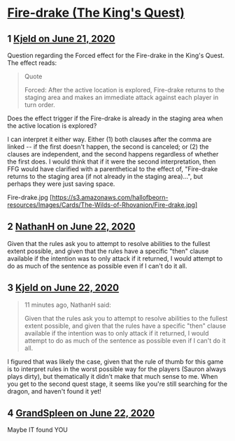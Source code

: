 # [Fire-drake (The King&#039;s Quest)](https://community.fantasyflightgames.com/topic/309288-fire-drake-the-kings-quest/)

## 1 [Kjeld on June 21, 2020](https://community.fantasyflightgames.com/topic/309288-fire-drake-the-kings-quest/?do=findComment&comment=3954041)

Question regarding the Forced effect for the Fire-drake in the King's Quest. The effect reads:

> Quote
> 
> Forced: After the active location is explored, Fire-drake returns to the staging area and makes an immediate attack against each player in turn order.

Does the effect trigger if the Fire-drake is already in the staging area when the active location is explored?

I can interpret it either way. Either (1) both clauses after the comma are linked -- if the first doesn't happen, the second is canceled; or (2) the clauses are independent, and the second happens regardless of whether the first does. I would think that if it were the second interpretation, then FFG would have clarified with a parenthetical to the effect of, "Fire-drake returns to the staging area (if not already in the staging area)...", but perhaps they were just saving space.

Fire-drake.jpg [https://s3.amazonaws.com/hallofbeorn-resources/Images/Cards/The-Wilds-of-Rhovanion/Fire-drake.jpg]

## 2 [NathanH on June 22, 2020](https://community.fantasyflightgames.com/topic/309288-fire-drake-the-kings-quest/?do=findComment&comment=3954057)

Given that the rules ask you to attempt to resolve abilities to the fullest extent possible, and given that the rules have a specific "then" clause available if the intention was to only attack if it returned, I would attempt to do as much of the sentence as possible even if I can't do it all.

## 3 [Kjeld on June 22, 2020](https://community.fantasyflightgames.com/topic/309288-fire-drake-the-kings-quest/?do=findComment&comment=3954062)

> 11 minutes ago, NathanH said:
> 
> Given that the rules ask you to attempt to resolve abilities to the fullest extent possible, and given that the rules have a specific "then" clause available if the intention was to only attack if it returned, I would attempt to do as much of the sentence as possible even if I can't do it all.

I figured that was likely the case, given that the rule of thumb for this game is to interpret rules in the worst possible way for the players (Sauron always plays dirty), but thematically it didn't make that much sense to me. When you get to the second quest stage, it seems like you're still searching for the dragon, and haven't found it yet!

## 4 [GrandSpleen on June 22, 2020](https://community.fantasyflightgames.com/topic/309288-fire-drake-the-kings-quest/?do=findComment&comment=3954129)

Maybe IT found YOU

